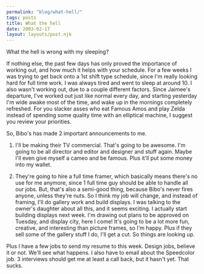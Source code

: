 ```yaml
---
permalink: "blog/what-hell/"
tags: posts
title: What the hell
date: 2003-02-17
layout: layouts/post.njk
---
```


What the hell is wrong with my sleeping?

If nothing else, the past few days has only proved the importance of working out, and how much it helps with your schedule. For a few weeks I was trying to get back onto a 1st shift type schedule, since I'm really looking hard for full time work. I was always tired and went to sleep at around 10. I also wasn't working out, due to a couple different factors. Since Jaimee's departure, I've worked out just like normal every day, and starting yesterday I'm wide awake most of the time, and wake up in the mornings completely refreshed. For you slacker asses who eat Famous Amos and play Zelda instead of spending some quality time with an elliptical machine, I suggest you review your priorities.

So, Bibo's has made 2 important announcements to me. 

1. I'll be making their TV commercial. That's going to be awesome. I'm going to be all director and editor and designer and stuff again. Maybe I'll even give myself a cameo and be famous. Plus it'll put some money into my wallet.

2. They're going to hire a full time framer, which basically means there's no use for me anymore, since 1 full time guy should be able to handle all our jobs. But, that's also a semi-good thing, because Bibo's never fires anyone, unless they're nuts. So I think my job will change, and instead of framing, I'll do gallery work and build displays. I was talking to the owner's daughter about all this, and it seems exciting. I actually start building displays next week. I'm drawing out plans to be approved on Tuesday, and display city, here I come! It's going to be a lot more fun, creative, and interesting than picture frames, so I'm happy. Plus if they sell some of the gallery stuff I do, I'll get a cut. So things are looking up.

Plus I have a few jobs to send my resume to this week. Design jobs, believe it or not. We'll see what happens. I also have to email about the Speedcolor job. 3 interviews should get me at least a call back, but it hasn't yet. That sucks.